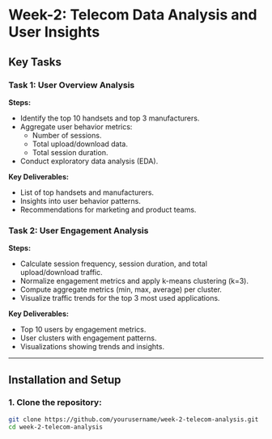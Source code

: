 # Week-2: Telecom Data Analysis and User Insights

## Key Tasks

### Task 1: User Overview Analysis
**Steps:**
- Identify the top 10 handsets and top 3 manufacturers.
- Aggregate user behavior metrics:
  - Number of sessions.
  - Total upload/download data.
  - Total session duration.
- Conduct exploratory data analysis (EDA).

**Key Deliverables:**
- List of top handsets and manufacturers.
- Insights into user behavior patterns.
- Recommendations for marketing and product teams.

### Task 2: User Engagement Analysis
**Steps:**
- Calculate session frequency, session duration, and total upload/download traffic.
- Normalize engagement metrics and apply k-means clustering (k=3).
- Compute aggregate metrics (min, max, average) per cluster.
- Visualize traffic trends for the top 3 most used applications.

**Key Deliverables:**
- Top 10 users by engagement metrics.
- User clusters with engagement patterns.
- Visualizations showing trends and insights.

---

## Installation and Setup

### 1. Clone the repository:
```bash
git clone https://github.com/yourusername/week-2-telecom-analysis.git
cd week-2-telecom-analysis
